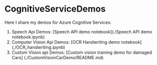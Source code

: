 # CognitiveServiceDemos
Here I share my demos for Azure Cognitive Services:

1. Speech Api Demos:
   [Speech API demo notebook](./Speech API demo notebook.ipynb)
2. Computer Vision Api Demos:
   [OCR Handwriting demo notebook] (./OCR_handwriting.ipynb)
3. Custom Vision api Demos:
   [Custom vision training demo for damaged Cars] (./CustomVisionCarDemo/README.md)
  
